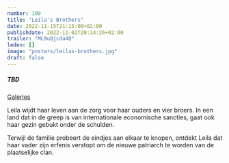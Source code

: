 ```yaml
---
number: 100
title: "Leila's Brothers"
date: 2022-11-15T21:15:00+02:00
publishdate: 2022-11-02T20:14:26+02:00
trailer: "ML9uQjcda4Q"
leden: []
image: "posters/leilas-brothers.jpg"
draft: false
---
```


##### TBD

[Galeries](https://galeries.be/nl/leilas-brothers/)

Leila wijdt haar leven aan de zorg voor haar ouders en vier broers.
In een land dat in de greep is van internationale economische sancties,
gaat ook haar gezin gebukt onder de schulden.
 <!--more-->
Terwijl de familie probeert de eindjes aan elkaar te knopen,
ontdekt Leila dat haar vader zijn erfenis verstopt om de nieuwe
patriarch te worden van de plaatselijke clan.